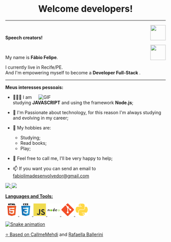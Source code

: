 <h1 align="center"> Welcome developers! </h1>
<hr />
<a href="https://github.com/LimaDev-Max" target="_blank">
  <img align="right" src="https://cdn.iconscout.com/icon/free/png-256/github-108-438008.png" width="48px" height="48px">
</a><br />
<p align="left" > 
  <b>Speech creators!</b>
</p>
<a href="https://www.instagram.com/felipe_0ficial/?hl=pt-br" target="_blank">
  <img align="right" src="https://cdn.icon-icons.com/icons2/1211/PNG/512/1491579602-yumminkysocialmedia36_83067.png" width="48px" height="48px">
</a><br />
<p align="left" >
 My name is <b> Fábio Felipe</b>.
</p>

<p align="left" >
I currently live in Recife/PE.<br />
And I'm empowering myself to become a <b>Developer Full-Stack </b>.
</p>
<p align="left" >
</p>
<hr />

**Meus interesses pessoais:**

<img align="right" alt="GIF" src="https://user-images.githubusercontent.com/84404364/126012080-20f34f9d-2fb1-4430-a960-02eea698a36d.png" width="400px" />

- 👨🏽‍💻 I am studying  **JAVASCRIPT** and using the framework **Node.js**;
 
- 💼 I'm Passionate about technology, for this reason I'm always studying and evolving in my career;
- 👾 My hobbies are: 
  - Studying;
  - Read books;
  - Play;
- 💬 Feel free to call me, I'll be very happy to help;
- 📫 If you want you can send an email to fabiolimadesenvolvedor@gmail.com

<div>
        <a href=" https://github.com/LimaDev-Max">
        <img height = "180em" src = "https://github-readme-stats.vercel.app/api?username=LimaDev-Max&show_icons=true&theme=dracula&include_all_commits=true&count_private=true" />
        <img height = "180em" src = "https://github-readme-stats.vercel.app/api/top-langs/?username=LimaDev-Max&layout=compact&langs_count= 16 & theme = Dark" />
      </div>
  
**Languages ​​and Tools:**  

<p align="left">
<img src="https://raw.githubusercontent.com/devicons/devicon/master/icons/html5/html5-original-wordmark.svg" alt="html5" width="40" height="40"/> 
<img src="https://raw.githubusercontent.com/devicons/devicon/master/icons/css3/css3-original-wordmark.svg" alt="css3" width="40" height="40"/> 
<img src="https://raw.githubusercontent.com/devicons/devicon/master/icons/javascript/javascript-original.svg" alt="javascript" width="40" height="40"/> 
<img src="https://raw.githubusercontent.com/devicons/devicon/master/icons/nodejs/nodejs-original-wordmark.svg" alt="nodejs" width="40" height="40"/> 
<img src="https://raw.githubusercontent.com/devicons/devicon/master/icons/git/git-original.svg" alt="git" width="40" height="40"/> 
<img src="https://raw.githubusercontent.com/devicons/devicon/master/icons/python/python-plain.svg" alt="Python" width="40" height="40" />
</p>
  
  ![Snake animation](https://github.com/LimaDev-Max/rafaballerini/blob/output/github-contribution-grid-snake.svg)
 

⭐️ Based on [CallmeMehdi](https://github.com/CallmeMehdi)
 and [Rafaella Ballerini](https://github.com/rafaballerini)

  
 

